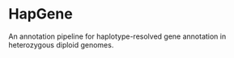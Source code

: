 # HapGene
 An annotation pipeline for haplotype-resolved gene annotation in heterozygous diploid genomes.
